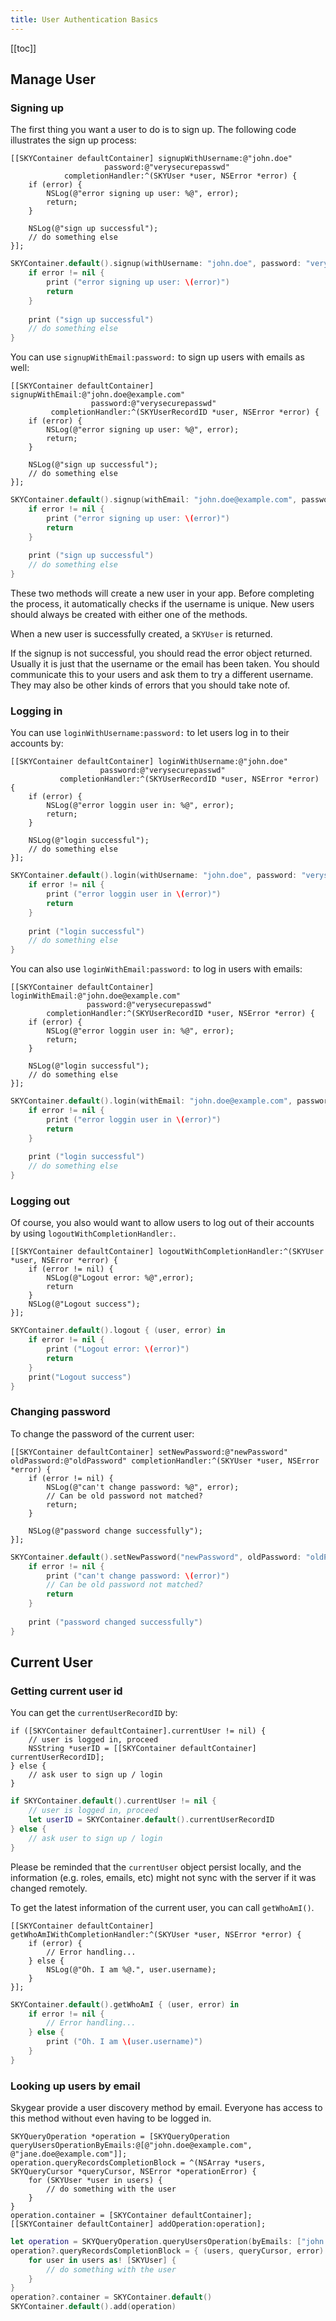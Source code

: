 ```yaml
---
title: User Authentication Basics
---
```


[[toc]]

<a name="manage-user"></a>
## Manage User

### Signing up

The first thing you want a user to do is to sign up. The following code illustrates the sign up process:

```obj-c
[[SKYContainer defaultContainer] signupWithUsername:@"john.doe"
                     password:@"verysecurepasswd"
            completionHandler:^(SKYUser *user, NSError *error) {
    if (error) {
        NSLog(@"error signing up user: %@", error);
        return;
    }

    NSLog(@"sign up successful");
    // do something else
}];
```

```swift
SKYContainer.default().signup(withUsername: "john.doe", password: "verysecurepasswd") { (user, error) in
    if error != nil {
        print ("error signing up user: \(error)")
        return
    }
    
    print ("sign up successful")
    // do something else
}
```

You can use `signupWithEmail:password:` to sign up users with emails as well:

```obj-c
[[SKYContainer defaultContainer] signupWithEmail:@"john.doe@example.com"
                  password:@"verysecurepasswd"
         completionHandler:^(SKYUserRecordID *user, NSError *error) {
    if (error) {
        NSLog(@"error signing up user: %@", error);
        return;
    }

    NSLog(@"sign up successful");
    // do something else
}];
```

```swift
SKYContainer.default().signup(withEmail: "john.doe@example.com", password: "verysecurepasswd") { (user, error) in
    if error != nil {
        print ("error signing up user: \(error)")
        return
    }
    
    print ("sign up successful")
    // do something else
}
```

These two methods will create a new user in your app. Before completing the process, it automatically checks if the username is unique. New users should always be created with either one of the methods.

When a new user is successfully created, a `SKYUser` is returned.

If the signup is not successful, you should read the error object returned. Usually it is just that the username or the email has been taken. You should communicate this to your users and ask them to try a different username. They may also be other kinds of errors that you should take note of.

### Logging in

You can use `loginWithUsername:password:` to let users log in to their accounts by:

```obj-c
[[SKYContainer defaultContainer] loginWithUsername:@"john.doe"
                    password:@"verysecurepasswd"
           completionHandler:^(SKYUserRecordID *user, NSError *error) {
    if (error) {
        NSLog(@"error loggin user in: %@", error);
        return;
    }

    NSLog(@"login successful");
    // do something else
}];
```

```swift
SKYContainer.default().login(withUsername: "john.doe", password: "verysecurepasswd") { (user, error) in
    if error != nil {
        print ("error loggin user in \(error)")
        return
    }
    
    print ("login successful")
    // do something else
}
```

You can also use `loginWithEmail:password:` to log in users with emails:

```obj-c
[[SKYContainer defaultContainer] loginWithEmail:@"john.doe@example.com"
                 password:@"verysecurepasswd"
        completionHandler:^(SKYUserRecordID *user, NSError *error) {
    if (error) {
        NSLog(@"error loggin user in: %@", error);
        return;
    }

    NSLog(@"login successful");
    // do something else
}];
```

```swift
SKYContainer.default().login(withEmail: "john.doe@example.com", password: "verysecurepasswd") { (user, error) in
    if error != nil {
        print ("error loggin user in \(error)")
        return
    }
    
    print ("login successful")
    // do something else
}
```

### Logging out

Of course, you also would want to allow users to log out of their accounts by using `logoutWithCompletionHandler:`.

```obj-c
[[SKYContainer defaultContainer] logoutWithCompletionHandler:^(SKYUser *user, NSError *error) {
    if (error != nil) {
        NSLog(@"Logout error: %@",error);
        return
    }
    NSLog(@"Logout success");
}];
```

```swift
SKYContainer.default().logout { (user, error) in
    if error != nil {
    	print ("Logout error: \(error)")
    	return
    }
    print("Logout success")
}
```

### Changing password

To change the password of the current user:

```obj-c
[[SKYContainer defaultContainer] setNewPassword:@"newPassword" oldPassword:@"oldPassword" completionHandler:^(SKYUser *user, NSError *error) {
    if (error != nil) {
        NSLog(@"can't change password: %@", error);
        // Can be old password not matched?
        return;
    }
    
    NSLog(@"password change successfully");
}];
```

```swift
SKYContainer.default().setNewPassword("newPassword", oldPassword: "oldPassword") { (user, error) in
    if error != nil {
        print ("can't change password: \(error)")
        // Can be old password not matched?
        return
    }
    
    print ("password changed successfully")
}
```


<a name="current-user"></a>
## Current User

### Getting current user id

You can get the `currentUserRecordID` by:

```obj-c
if ([SKYContainer defaultContainer].currentUser != nil) {
    // user is logged in, proceed
    NSString *userID = [[SKYContainer defaultContainer] currentUserRecordID];
} else {
    // ask user to sign up / login
}
```

```swift
if SKYContainer.default().currentUser != nil {
    // user is logged in, proceed
    let userID = SKYContainer.default().currentUserRecordID
} else {
    // ask user to sign up / login
}
```

Please be reminded that the `currentUser` object persist locally, and the
information (e.g. roles, emails, etc) might not sync with the server if it was
changed remotely.

To get the latest information of the current user, you can call `getWhoAmI()`.

```obj-c
[[SKYContainer defaultContainer] getWhoAmIWithCompletionHandler:^(SKYUser *user, NSError *error) {
    if (error) {
        // Error handling...
    } else {
        NSLog(@"Oh. I am %@.", user.username);
    }
}];
```

```swift
SKYContainer.default().getWhoAmI { (user, error) in
    if error != nil {
    	// Error handling...
    } else {
    	print ("Oh. I am \(user.username)")
    }
}
```

### Looking up users by email

Skygear provide a user discovery method by email. Everyone has access to this method without even having to be logged in.

```obj-c
SKYQueryOperation *operation = [SKYQueryOperation queryUsersOperationByEmails:@[@"john.doe@example.com", @"jane.doe@example.com"]];
operation.queryRecordsCompletionBlock = ^(NSArray *users, SKYQueryCursor *queryCursor, NSError *operationError) {
    for (SKYUser *user in users) {
        // do something with the user
    }
}
operation.container = [SKYContainer defaultContainer];
[[SKYContainer defaultContainer] addOperation:operation];
```

```swift
let operation = SKYQueryOperation.queryUsersOperation(byEmails: ["john.doe@example.com", "jane.doe@example.com"])
operation?.queryRecordsCompletionBlock = { (users, queryCursor, error) in
    for user in users as! [SKYUser] {
        // do something with the user
    }
}
operation?.container = SKYContainer.default()
SKYContainer.default().add(operation)
```
